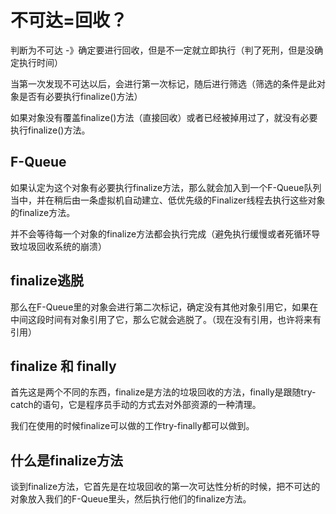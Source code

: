 # 不可达=回收？

判断为不可达 -》确定要进行回收，但是不一定就立即执行（判了死刑，但是没确定执行时间）

当第一次发现不可达以后，会进行第一次标记，随后进行筛选（筛选的条件是此对象是否有必要执行finalize()方法）

如果对象没有覆盖finalize()方法（直接回收）或者已经被掉用过了，就没有必要执行finalize()方法。

## F-Queue
如果认定为这个对象有必要执行finalize方法，那么就会加入到一个F-Queue队列当中，并在稍后由一条虚拟机自动建立、低优先级的Finalizer线程去执行这些对象的finalize方法。

并不会等待每一个对象的finalize方法都会执行完成（避免执行缓慢或者死循环导致垃圾回收系统的崩溃）

## finalize逃脱
那么在F-Queue里的对象会进行第二次标记，确定没有其他对象引用它，如果在中间这段时间有对象引用了它，那么它就会逃脱了。（现在没有引用，也许将来有引用）

## finalize 和 finally
首先这是两个不同的东西，finalize是方法的垃圾回收的方法，finally是跟随try-catch的语句，它是程序员手动的方式去对外部资源的一种清理。

我们在使用的时候finalize可以做的工作try-finally都可以做到。

## 什么是finalize方法
谈到finalize方法，它首先是在垃圾回收的第一次可达性分析的时候，把不可达的对象放入我们的F-Queue里头，然后执行他们的finalize方法。